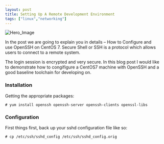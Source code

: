 ```yaml
---
layout: post
title: Setting Up A Remote Development Environment
tags: ["linux","networking"]
---
```


![Hero_Image](https://tecadmin.net/wp-content/uploads/2014/01/ssh-large-image.gif "hero_image")

In the post we are going to explain you in details – How to Configure and use OpenSSH on CentOS 7. Secure Shell or SSH is a protocol which allows users to connect to a remote system.

The login session is encrypted and very secure. In this blog post I would like to demonstrate how to congifigure a CentOS7 machine with OpenSSH and a good baseline toolchain for developing on.

### Installation

Getting the appropriate packages:

```
# yum install openssh openssh-server openssh-clients openssl-libs
```


### Configuration

First things first, back up your sshd configuration file like so:

```
# cp /etc/ssh/sshd_config /etc/ssh/sshd_config.orig
```
